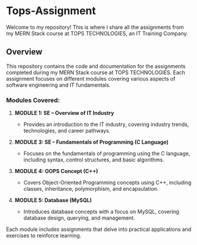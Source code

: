 # Tops-Assignment

Welcome to my repository! This is where I share all the assignments from my MERN Stack course at TOPS TECHNOLOGIES, an IT Training Company.

## Overview

This repository contains the code and documentation for the assignments completed during my MERN Stack course at TOPS TECHNOLOGIES. Each assignment focuses on different modules covering various aspects of software engineering and IT fundamentals.

### Modules Covered:

1. **MODULE 1: SE – Overview of IT Industry**
   - Provides an introduction to the IT industry, covering industry trends, technologies, and career pathways.

2. **MODULE 3: SE – Fundamentals of Programming (C Language)**
   - Focuses on the fundamentals of programming using the C language, including syntax, control structures, and basic algorithms.

3. **MODULE 4: OOPS Concept (C++)**
   - Covers Object-Oriented Programming concepts using C++, including classes, inheritance, polymorphism, and encapsulation.

4. **MODULE 5: Database (MySQL)**
   - Introduces database concepts with a focus on MySQL, covering database design, querying, and management.

Each module includes assignments that delve into practical applications and exercises to reinforce learning.
